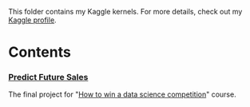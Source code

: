 This folder contains my Kaggle kernels. For more details, check out my [Kaggle profile](https://www.kaggle.com/lenferdetroud).

# Contents 
### [Predict Future Sales](https://www.kaggle.com/c/competitive-data-science-predict-future-sales) 
The final project for "[How to win a data science competition](https://www.coursera.org/learn/competitive-data-science)" course.
